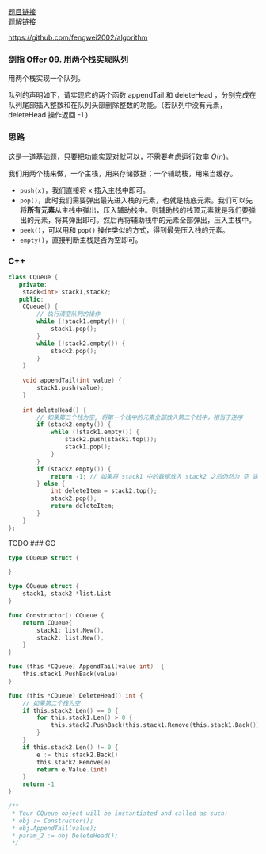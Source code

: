 [题目链接](https://leetcode-cn.com/problems/yong-liang-ge-zhan-shi-xian-dui-lie-lcof/)  
[题解链接](https://leetcode-cn.com/problems/yong-liang-ge-zhan-shi-xian-dui-lie-lcof/solution/jz09-fengwei2002-by-kycu-8skm/)

https://github.com/fengwei2002/algorithm

### 剑指 Offer 09. 用两个栈实现队列

用两个栈实现一个队列。

队列的声明如下，请实现它的两个函数 appendTail 和 deleteHead ，分别完成在队列尾部插入整数和在队列头部删除整数的功能。（若队列中没有元素，deleteHead 操作返回 -1 )

### 思路

这是一道基础题，只要把功能实现对就可以，不需要考虑运行效率 $O(n)$。

我们用两个栈来做，一个主栈，用来存储数据；一个辅助栈，用来当缓存。

- `push(x)`，我们直接将 x 插入主栈中即可。
- `pop()`，此时我们需要弹出最先进入栈的元素，也就是栈底元素。我们可以先将**所有元素**从主栈中弹出，压入辅助栈中。则辅助栈的栈顶元素就是我们要弹出的元素，将其弹出即可。然后再将辅助栈中的元素全部弹出，压入主栈中。
- `peek()`，可以用和 `pop()` 操作类似的方式，得到最先压入栈的元素。
- `empty()`，直接判断主栈是否为空即可。

### C++

``` cpp
class CQueue {
   private:
    stack<int> stack1,stack2;
   public:
    CQueue() {
        // 执行清空队列的操作
        while (!stack1.empty()) {
            stack1.pop();
        }
        while (!stack2.empty()) {
            stack2.pop();
        }
    }
    
    void appendTail(int value) {
        stack1.push(value);
    }
    
    int deleteHead() {
        // 如果第二个栈为空, 将第一个栈中的元素全部放入第二个栈中，相当于逆序
        if (stack2.empty()) {
            while (!stack1.empty()) {
                stack2.push(stack1.top());
                stack1.pop();
            }
        } 
        if (stack2.empty()) {
            return -1; // 如果将 stack1 中的数据放入 stack2 之后仍然为 空 返回 -1
        } else {
            int deleteItem = stack2.top();
            stack2.pop();
            return deleteItem;
        }
    }
};
```

TODO ### GO

``` go
type CQueue struct {

}

type CQueue struct {
    stack1, stack2 *list.List
}

func Constructor() CQueue {
    return CQueue{
        stack1: list.New(),
        stack2: list.New(),
    }
}

func (this *CQueue) AppendTail(value int)  {
    this.stack1.PushBack(value)
}

func (this *CQueue) DeleteHead() int {
    // 如果第二个栈为空
    if this.stack2.Len() == 0 {
        for this.stack1.Len() > 0 {
            this.stack2.PushBack(this.stack1.Remove(this.stack1.Back()))
        }
    }
    if this.stack2.Len() != 0 {
        e := this.stack2.Back()
        this.stack2.Remove(e)
        return e.Value.(int)
    }
    return -1
}

/**
 * Your CQueue object will be instantiated and called as such:
 * obj := Constructor();
 * obj.AppendTail(value);
 * param_2 := obj.DeleteHead();
 */
```